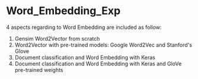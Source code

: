 # Word_Embedding_Exp

4 aspects regarding to Word Embedding are included as follow:
  1. Gensim Word2Vector from scratch
  2. Word2Vector with pre-trained models: Google Word2Vec and Stanford's Glove
  3. Document classification and Word Embedding with Keras 
  4. Document classification and Word Embedding with Keras and  GloVe pre-trained weights
